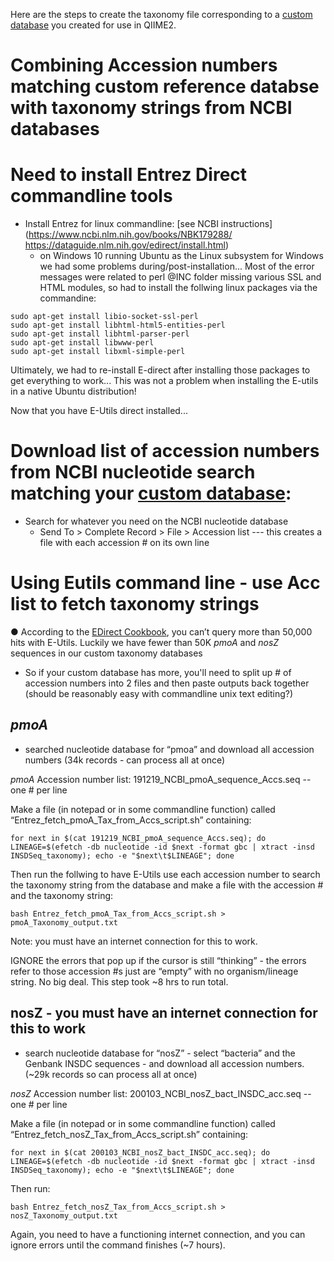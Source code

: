 Here are the steps to create the taxonomy file corresponding to a [custom database](https://github.com/alissacox/GHG-cycling-genes/blob/master/QIIME2/Custom_Database_Creation.md) you created for use in QIIME2.

# Combining Accession numbers matching custom reference databse with taxonomy strings from NCBI databases

# Need to install Entrez Direct commandline tools
* Install Entrez for linux commandline: [see NCBI instructions](https://www.ncbi.nlm.nih.gov/books/NBK179288/ https://dataguide.nlm.nih.gov/edirect/install.html) 
  * on Windows 10 running Ubuntu as the Linux subsystem for Windows we had some problems during/post-installation... Most of the error messages were related to perl @INC folder missing various SSL and HTML modules, so had to install the follwing linux packages via the commandine: 
```
sudo apt-get install libio-socket-ssl-perl 
sudo apt-get install libhtml-html5-entities-perl
sudo apt-get install libhtml-parser-perl
sudo apt-get install libwww-perl
sudo apt-get install libxml-simple-perl
```
Ultimately, we had to re-install E-direct after installing those packages to get everything to work... This was not a problem when installing the E-utils in a native Ubuntu distribution!

Now that you have E-Utils direct installed...
# Download list of accession numbers from NCBI nucleotide search matching your [custom database](https://github.com/alissacox/GHG-cycling-genes/blob/master/QIIME2/Custom_Database_Creation.md): 
* Search for whatever you need on the NCBI nucleotide database
  * Send To > Complete Record > File > Accession list --- this creates a file with each accession # on its own line
# Using Eutils command line - use Acc list to fetch taxonomy strings
●	According to the [EDirect Cookbook](https://ncbi-hackathons.github.io/EDirectCookbook/), you can’t query more than 50,000 hits with E-Utils. Luckily we have fewer than 50K *pmoA* and *nosZ* sequences in our custom taxonomy databases
  * So if your custom database has more, you'll need to split up #  of accession numbers into 2 files and then paste outputs back together (should be reasonably easy with commandline unix text editing?)

## *pmoA*
* searched nucleotide database for “pmoa” and download all accession numbers (34k records - can process all at once) 

*pmoA* Accession number list: 191219_NCBI_pmoA_sequence_Accs.seq -- one # per line

Make a file (in notepad or in some commandline function) called “Entrez_fetch_pmoA_Tax_from_Accs_script.sh” containing:
```
for next in $(cat 191219_NCBI_pmoA_sequence_Accs.seq); do LINEAGE=$(efetch -db nucleotide -id $next -format gbc | xtract -insd INSDSeq_taxonomy); echo -e "$next\t$LINEAGE"; done
```
Then run the follwing to have E-Utils use each accession number to search the taxonomy string from the database and make a file with the accession # and the taxonomy string: 
```
bash Entrez_fetch_pmoA_Tax_from_Accs_script.sh > pmoA_Taxonomy_output.txt
```
Note: you must have an internet connection for this to work.

IGNORE the errors that pop up if the cursor is still “thinking” - the errors refer to those accession #s just are “empty” with no organism/lineage string. No big deal. This step took ~8 hrs to run total.

## nosZ  - you must have an internet connection for this to work
* search nucleotide database for “nosZ” - select “bacteria” and the Genbank INSDC sequences - and download all accession numbers. (~29k records so can process all at once)

*nosZ*	Accession number list: 200103_NCBI_nosZ_bact_INSDC_acc.seq -- one # per line

Make a file (in notepad or in some commandline function) called “Entrez_fetch_nosZ_Tax_from_Accs_script.sh” containing:
```
for next in $(cat 200103_NCBI_nosZ_bact_INSDC_acc.seq); do LINEAGE=$(efetch -db nucleotide -id $next -format gbc | xtract -insd INSDSeq_taxonomy); echo -e "$next\t$LINEAGE"; done
```
Then run: 
```
bash Entrez_fetch_nosZ_Tax_from_Accs_script.sh > nosZ_Taxonomy_output.txt
```
Again, you need to have a functioning internet connection, and you can ignore errors until the command finishes (~7 hours).
